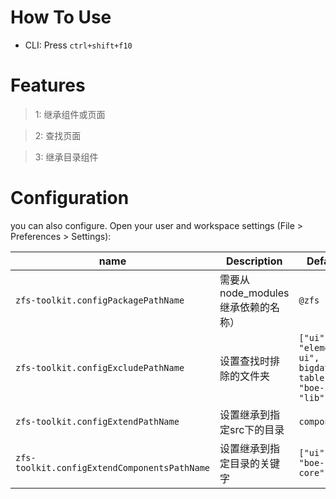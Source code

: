 # How To Use

- CLI: Press `ctrl+shift+f10`

# Features

> 1: 继承组件或页面

> 2: 查找页面

> 3: 继承目录组件

# Configuration

you can also configure. Open your user and workspace settings (File > Preferences > Settings):

| name | Description | Default |
|----|----|-----|
| `zfs-toolkit.configPackagePathName` | 需要从node_modules继承依赖的名称） | `@zfs` |
| `zfs-toolkit.configExcludePathName` | 设置查找时排除的文件夹 | `["ui", "element-ui", "el-bigdata-table", "boe-ia", "lib"]` |
| `zfs-toolkit.configExtendPathName` | 设置继承到指定src下的目录 | `components` |
| `zfs-toolkit.configExtendComponentsPathName` | 设置继承到指定目录的关键字 | `["ui", "boe-core"]` |